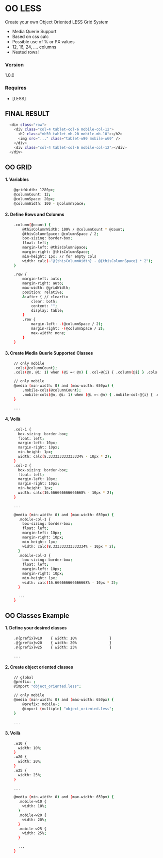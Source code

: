 # OO LESS
Create your own Object Oriented LESS Grid System
- Media Querie Support
- Based on css calc
- Possible use of % or PX values
- 12, 16, 24, .... columns
- Nested rows!

### Version
1.0.0

### Requires

* [LESS]

## FINAL RESULT
```sh
  <div class="row">
    <div class="col-4 tablet-col-6 mobile-col-12">
      <h2 class="mb50 tablet-mb-20 mobile-mb-10"></h2>
      <img src="..." class="tablet-w80 mobile-w60" />
    </div>
    <div class="col-4 tablet-col-6 mobile-col-12"></div>
  </div>
```

## OO GRID
#### 1. Variables
```sh
    @gridWidth: 1280px;
    @columnCount: 12;
    @columnSpace: 20px;
    @columnWidth: 100 - @columnSpace;
```
#### 2. Define Rows and Columns
```sh
    .column(@count) {
        @thisColumnWidth: 100% / @columnCount * @count;
        @thisColumnSpace: @columnSpace / 2;
        box-sizing: border-box;
        float: left;
        margin-left: @thisColumnSpace;
        margin-right: @thisColumnSpace;
        min-height: 1px; // for empty cols
        width: calc(~"@{thisColumnWidth} - @{thisColumnSpace} * 2");
    }

    .row {
        margin-left: auto;
        margin-right: auto;
        max-width: @gridWidth;
        position: relative;
        &:after { // clearfix
            clear: both;
            content: "";
            display: table;
        }
        .row {
            margin-left: -(@columnSpace / 2);
            margin-right: -(@columnSpace / 2);
            max-width: none;
        }
    }
```
#### 3. Create Media Querie Supported Classes
```sh
    // only mobile
    .cols(@columnCount);
    .cols(@n, @i: 1) when (@i =< @n) { .col-@{i} { .column(@i) } .cols(@n, (@i + 1)) }

    // only mobile
    @media (min-width: 0) and (max-width: 650px) {
        .mobile-cols(@columnCount);
        .mobile-cols(@n, @i: 1) when (@i =< @n) { .mobile-col-@{i} { .column(@i) } .mobile-cols(@n, (@i + 1)) }
    }

    ...


```
#### 4. Voilà
```sh
    .col-1 {
      box-sizing: border-box;
      float: left;
      margin-left: 10px;
      margin-right: 10px;
      min-height: 1px;
      width: calc(8.333333333333334% - 10px * 2);
    }
    .col-2 {
      box-sizing: border-box;
      float: left;
      margin-left: 10px;
      margin-right: 10px;
      min-height: 1px;
      width: calc(16.666666666666668% - 10px * 2);
    }

    ...

    @media (min-width: 0) and (max-width: 650px) {
      .mobile-col-1 {
        box-sizing: border-box;
        float: left;
        margin-left: 10px;
        margin-right: 10px;
        min-height: 1px;
        width: calc(8.333333333333334% - 10px * 2);
      }
      .mobile-col-2 {
        box-sizing: border-box;
        float: left;
        margin-left: 10px;
        margin-right: 10px;
        min-height: 1px;
        width: calc(16.666666666666668% - 10px * 2);
      }

      ...
    }
```

## OO Classes Example
#### 1. Define your desired classes

```sh
    .@{prefix}w10    { width: 10%               }
    .@{prefix}w20    { width: 20%               }
    .@{prefix}w25    { width: 25%               }

    ...
```
#### 2. Create object oriented classes 
```sh
    // global
    @prefix: ;
    @import "object_oriented.less";

    // only mobile
    @media (min-width: 0) and (max-width: 650px) {
        @prefix: mobile-;
        @import (multiple) "object_oriented.less";
    }

    ...
```
#### 3. Voilà
```sh
    .w10 {
      width: 10%;
    }
    .w20 {
      width: 20%;
    }
    .w25 {
      width: 25%;
    }

    ...

    @media (min-width: 0) and (max-width: 650px) {
      .mobile-w10 {
        width: 10%;
      }
      .mobile-w20 {
        width: 20%;
      }
      .mobile-w25 {
        width: 25%;
      }

      ...
    }
```